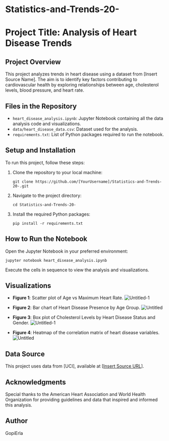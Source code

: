 # Statistics-and-Trends-20-


# Project Title: Analysis of Heart Disease Trends

## Project Overview
This project analyzes trends in heart disease using a dataset from [Insert Source Name]. The aim is to identify key factors contributing to cardiovascular health by exploring relationships between age, cholesterol levels, blood pressure, and heart rate.

## Files in the Repository
- `heart_disease_analysis.ipynb`: Jupyter Notebook containing all the data analysis code and visualizations.
- `data/heart_disease_data.csv`: Dataset used for the analysis.
- `requirements.txt`: List of Python packages required to run the notebook.

## Setup and Installation
To run this project, follow these steps:
1. Clone the repository to your local machine:
   ```
   git clone https://github.com/[YourUsername]/Statistics-and-Trends-20-.git
   ```
2. Navigate to the project directory:
   ```
   cd Statistics-and-Trends-20-
   ```
3. Install the required Python packages:
   ```
   pip install -r requirements.txt
   ```

## How to Run the Notebook
Open the Jupyter Notebook in your preferred environment:
```
jupyter notebook heart_disease_analysis.ipynb
```
Execute the cells in sequence to view the analysis and visualizations.

## Visualizations
- **Figure 1**: Scatter plot of Age vs Maximum Heart Rate.
  ![Untitled-1](https://github.com/GopiErla/Statistics-and-Trends-20-/assets/161200181/dcb1f5ef-8d9d-4d88-970b-4f784afa5a36)

- **Figure 2**: Bar chart of Heart Disease Presence by Age Group.
![Untitled](https://github.com/GopiErla/Statistics-and-Trends-20-/assets/161200181/89773743-80fc-450d-86e2-651ff184eea3)


- **Figure 3**: Box plot of Cholesterol Levels by Heart Disease Status and Gender.
![Untitled-1](https://github.com/GopiErla/Statistics-and-Trends-20-/assets/161200181/a8365550-738d-473b-b76b-de48be8829c2)


- **Figure 4**: Heatmap of the correlation matrix of heart disease variables.
  ![Untitled](https://github.com/GopiErla/Statistics-and-Trends-20-/assets/161200181/9de3e9b1-fffc-4083-807d-fd1f9bea1574)


## Data Source
This project uses data from [UCI], available at [[Insert Source URL](https://archive.ics.uci.edu/dataset/45/heart+disease)].

## Acknowledgments
Special thanks to the American Heart Association and World Health Organization for providing guidelines and data that inspired and informed this analysis.

## Author
GopiErla

